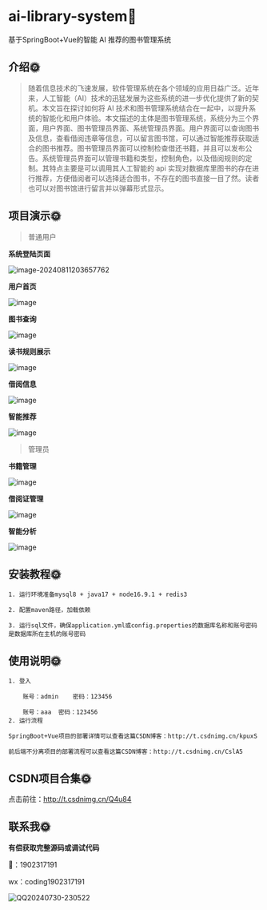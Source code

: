 # ai-library-system🎂

基于SpringBoot+Vue的智能 AI 推荐的图书管理系统


## 介绍🌞

> 随着信息技术的飞速发展，软件管理系统在各个领域的应用日益广泛。近年来，人工智能（AI）技术的迅猛发展为这些系统的进一步优化提供了新的契机。本文旨在探讨如何将 AI 技术和图书管理系统结合在一起中，以提升系统的智能化和用户体验。本文描述的主体是图书管理系统，系统分为三个界面，用户界面、图书管理员界面、系统管理员界面。用户界面可以查询图书及信息，查看借阅违章等信息，可以留言图书馆，可以通过智能推荐获取适合的图书推荐。图书管理员界面可以控制检查借还书籍，并且可以发布公告。系统管理员界面可以管理书籍和类型，控制角色，以及借阅规则的定制。其特点主要是可以调用其人工智能的 api 实现对数据库里图书的存在进行推荐，方便借阅者可以选择适合图书，不存在的图书直接一目了然。读者也可以对图书馆进行留言并以弹幕形式显示。


## 项目演示🌞

> 普通用户

**系统登陆页面**

![image-20240811203657762](https://github.com/user-attachments/assets/c6d3807e-fa19-4731-80ae-04022c86424d)


**用户首页**

![image](https://github.com/user-attachments/assets/aa6616cd-c009-4b69-b8ba-2250f2d4fe5a)


**图书查询**

![image](https://github.com/user-attachments/assets/b88391cd-d43e-480a-9586-aef482073441)

**读书规则展示**

![image](https://github.com/user-attachments/assets/a3edc738-9009-4973-812c-ac9156108d0d)

**借阅信息**

![image](https://github.com/user-attachments/assets/a002dfc0-e940-4c1d-ae4e-82d6a71575f1)

**智能推荐**

![image](https://github.com/user-attachments/assets/a0e4254b-e2df-4fa0-ab89-9f62b96fda3d)

> 管理员

**书籍管理**

![image](https://github.com/user-attachments/assets/57c11c89-2ac4-40ae-8c86-c4e96aa404cf)


**借阅证管理**

![image](https://github.com/user-attachments/assets/f50cf32c-deda-43df-af2c-d10c27703310)

**智能分析**

![image](https://github.com/user-attachments/assets/11fbf8f0-29ad-4ae7-9d64-8e38c20662ae)


## 安装教程🌞

```
1. 运行环境准备mysql8 + java17 + node16.9.1 + redis3

2. 配置maven路径，加载依赖

3. 运行sql文件，确保application.yml或config.properties的数据库名称和账号密码是数据库所在主机的账号密码
```


## 使用说明🌞

```
1. 登入

    账号：admin	密码：123456
    
    账号：aaa	密码：123456
2. 运行流程

SpringBoot+Vue项目的部署详情可以查看这篇CSDN博客：http://t.csdnimg.cn/kpuxS

前后端不分离项目的部署流程可以查看这篇CSDN博客：http://t.csdnimg.cn/CslA5
```


## CSDN项目合集🌞

点击前往：http://t.csdnimg.cn/Q4u84


## 联系我🌞

**有偿获取完整源码或调试代码**

🐧：1902317191

wx：coding1902317191


![QQ20240730-230522](https://github.com/user-attachments/assets/88e5761c-c372-4608-b65c-a1bd4e27dad0)
